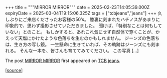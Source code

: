 +++
title = """MIRROR MIRROR"""
date = 2025-02-23T14:05:39.000Z
expiryDate = 2025-03-04T19:15:06.325Z
tags = ["tcbjeans","jeans"]
+++
久しぶりにご来店くださったお客様の50’s。 膝裏に刻まれたハチノスがあまりに印象的で、思わず撮影させていただきました。 聞けば、「特別なことは何もしていない」とのこと。 もしかすると、あれこれ気にせず自然体で穿くことが、かえって天塩にかけたような色落ちを生むのかもしれません。 ジーンズの色落ちは、生き方の写し鏡。 一生懸命に生きていれば、その軌跡はジーンズにも刻まれる。 そんな一本を、皆さんも育ててみてください。 この写真 \[…\]

The post [MIRROR MIRROR](http://tcbjeans.com/2025/02/23/51343) first appeared on [TCB jeans](http://tcbjeans.com).

[[source]](http://tcbjeans.com/2025/02/23/51343)
